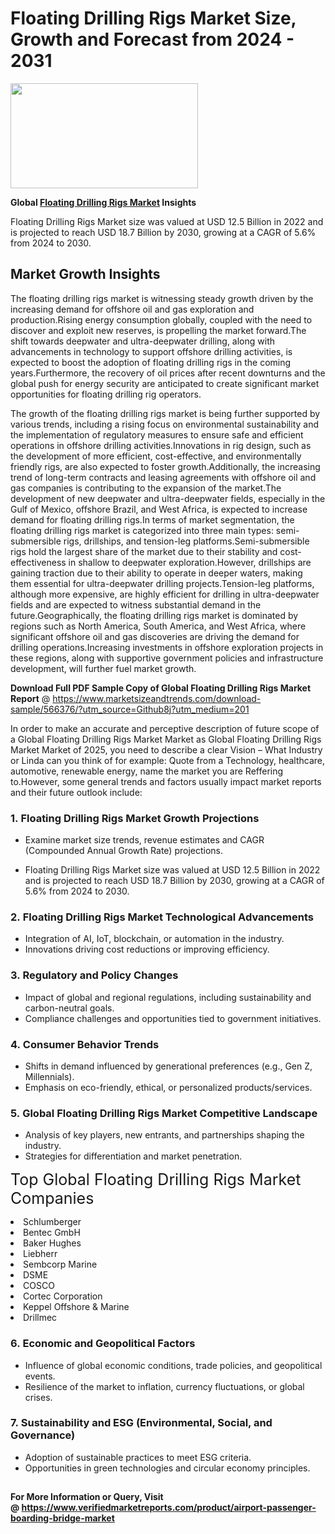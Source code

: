 <H1>Floating Drilling Rigs Market Size, Growth and Forecast from 2024 - 2031</H1><img class="aligncenter size-medium wp-image-584254" src="https://thirdeyenews.in/wp-content/uploads/2024/09/Global-Market-Research-300x168.jpeg" alt="" width="300" height="168" /><p><strong>Global&nbsp;<a href="https://www.marketsizeandtrends.com/download-sample/566376/?utm_source=Github8j?utm_medium=201">Floating Drilling Rigs Market</a> Insights</strong></p><p>Floating Drilling Rigs Market size was valued at USD 12.5 Billion in 2022 and is projected to reach USD 18.7 Billion by 2030, growing at a CAGR of 5.6% from 2024 to 2030.</p><p><h2>Market Growth Insights</h2> <p>The floating drilling rigs market is witnessing steady growth driven by the increasing demand for offshore oil and gas exploration and production.Rising energy consumption globally, coupled with the need to discover and exploit new reserves, is propelling the market forward.The shift towards deepwater and ultra-deepwater drilling, along with advancements in technology to support offshore drilling activities, is expected to boost the adoption of floating drilling rigs in the coming years.Furthermore, the recovery of oil prices after recent downturns and the global push for energy security are anticipated to create significant market opportunities for floating drilling rig operators.</p> <p>The growth of the floating drilling rigs market is being further supported by various trends, including a rising focus on environmental sustainability and the implementation of regulatory measures to ensure safe and efficient operations in offshore drilling activities.Innovations in rig design, such as the development of more efficient, cost-effective, and environmentally friendly rigs, are also expected to foster growth.Additionally, the increasing trend of long-term contracts and leasing agreements with offshore oil and gas companies is contributing to the expansion of the market.The development of new deepwater and ultra-deepwater fields, especially in the Gulf of Mexico, offshore Brazil, and West Africa, is expected to increase demand for floating drilling rigs.In terms of market segmentation, the floating drilling rigs market is categorized into three main types: semi-submersible rigs, drillships, and tension-leg platforms.Semi-submersible rigs hold the largest share of the market due to their stability and cost-effectiveness in shallow to deepwater exploration.However, drillships are gaining traction due to their ability to operate in deeper waters, making them essential for ultra-deepwater drilling projects.Tension-leg platforms, although more expensive, are highly efficient for drilling in ultra-deepwater fields and are expected to witness substantial demand in the future.Geographically, the floating drilling rigs market is dominated by regions such as North America, South America, and West Africa, where significant offshore oil and gas discoveries are driving the demand for drilling operations.Increasing investments in offshore exploration projects in these regions, along with supportive government policies and infrastructure development, will further fuel market growth.<p><span class=""><strong>Download Full PDF Sample Copy of Global Floating Drilling Rigs Market Report</strong> @ <a href="https://www.marketsizeandtrends.com/download-sample/566376/?utm_source=Github8j?utm_medium=201" target="_blank">https://www.marketsizeandtrends.com/download-sample/566376/?utm_source=Github8j?utm_medium=201</a></span></p><p>In order to make an accurate and perceptive description of future scope of a Global&nbsp;Floating Drilling Rigs Market Market as Global&nbsp;Floating Drilling Rigs Market Market of 2025, you need to describe a clear Vision &ndash; What Industry or Linda can you think of for example: Quote from a Technology, healthcare, automotive, renewable energy, name the market you are Reffering to.However, some general trends and factors usually impact market reports and their future outlook include:</p><h3>1.&nbsp;<strong>Floating Drilling Rigs Market Growth Projections</strong></h3><ul><li>Examine market size trends, revenue estimates and CAGR (Compounded Annual Growth Rate) projections.</li><li><p>Floating Drilling Rigs Market size was valued at USD 12.5 Billion in 2022 and is projected to reach USD 18.7 Billion by 2030, growing at a CAGR of 5.6% from 2024 to 2030.</p></li></ul><h3>2.&nbsp;<strong>Floating Drilling Rigs Market Technological Advancements</strong></h3><ul><li>Integration of AI, IoT, blockchain, or automation in the industry.</li><li>Innovations driving cost reductions or improving efficiency.</li></ul><h3>3.&nbsp;<strong>Regulatory and Policy Changes</strong></h3><ul><li>Impact of global and regional regulations, including sustainability and carbon-neutral goals.</li><li>Compliance challenges and opportunities tied to government initiatives.</li></ul><h3>4.&nbsp;<strong>Consumer Behavior Trends</strong></h3><ul><li>Shifts in demand influenced by generational preferences (e.g., Gen Z, Millennials).</li><li>Emphasis on eco-friendly, ethical, or personalized products/services.</li></ul><h3>5.&nbsp;<strong>Global Floating Drilling Rigs Market Competitive Landscape</strong></h3><ul><li>Analysis of key players, new entrants, and partnerships shaping the industry.</li><li>Strategies for differentiation and market penetration.</li></ul><p data-pm-slice="1 1 []"><span style="color: inherit; font-family: inherit; font-size: 25px;">Top Global Floating Drilling Rigs Market Companies</span></p><div class="" data-test-id=""><p><li>Schlumberger</li><li> Bentec GmbH</li><li> Baker Hughes</li><li> Liebherr</li><li> Sembcorp Marine</li><li> DSME</li><li> COSCO</li><li> Cortec Corporation</li><li> Keppel Offshore & Marine</li><li> Drillmec</li></p></div><h3>6.&nbsp;<strong>Economic and Geopolitical Factors</strong></h3><ul><li>Influence of global economic conditions, trade policies, and geopolitical events.</li><li>Resilience of the market to inflation, currency fluctuations, or global crises.</li></ul><h3>7.&nbsp;<strong>Sustainability and ESG (Environmental, Social, and Governance)</strong></h3><ul><li>Adoption of sustainable practices to meet ESG criteria.</li><li>Opportunities in green technologies and circular economy principles.</li></ul><h2><strong style="font-size: 14px;">For More Information or Query, Visit @&nbsp;</strong><a style="background-color: #ffffff; font-size: 14px;" href="https://www.marketsizeandtrends.com/report/floating-drilling-rigs-market/" target="_blank">https://www.verifiedmarketreports.com/product/airport-passenger-boarding-bridge-market</a></h2>